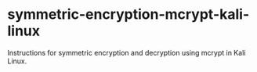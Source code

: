 # symmetric-encryption-mcrypt-kali-linux
Instructions for symmetric encryption and decryption using mcrypt in Kali Linux.
